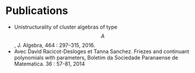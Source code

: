 # Publications

* Unistructurality of cluster algebras of type $$A$$, J. Algebra, 464 : 297–315, 2016.
* Avec David Racicot-Desloges et Tanna Sanchez. Friezes and continuant polynomials with parameters,  Boletim da Sociedade Paranaense de Matematica. 36 : 57-81, 2014

